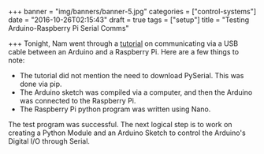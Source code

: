 +++
banner = "img/banners/banner-5.jpg"
categories = ["control-systems"]
date = "2016-10-26T02:15:43"
draft = true
tags = ["setup"]
title = "Testing Arduino-Raspberry Pi Serial Comms"

+++
Tonight, Nam went through a [tutorial](http://www.instructables.com/id/Raspberry-Pi-Arduino-Serial-Communication/) on communicating via a USB cable between an Arduino and a Raspberry Pi. Here are a few things to note:
- The tutorial did not mention the need to download PySerial. This was done via pip.
- The Arduino sketch was compiled via a computer, and then the Arduino was connected to the Raspberry Pi.
- The Raspberry Pi python program was written using Nano.

The test program was successful. The next logical step is to work on creating a Python Module and an Arduino Sketch to control the Arduino's Digital I/O through Serial.